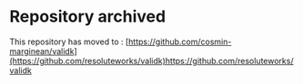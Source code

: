 # Repository archived
This repository has moved to : [https://github.com/cosmin-marginean/validk](https://github.com/resoluteworks/validk)https://github.com/resoluteworks/validk
